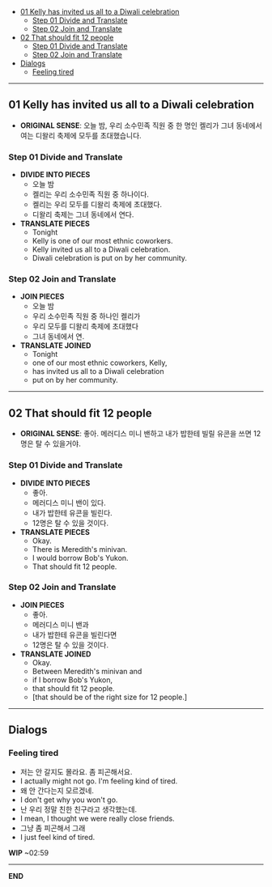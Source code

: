 <!-- TOC START min:1 max:4 link:true asterisk:true update:true -->
  * [01 Kelly has invited us all to a Diwali celebration](#01-kelly-has-invited-us-all-to-a-diwali-celebration)
    * [Step 01 Divide and Translate](#step-01-divide-and-translate)
    * [Step 02 Join and Translate](#step-02-join-and-translate)
  * [02 That should fit 12 people](#02-that-should-fit-12-people)
    * [Step 01 Divide and Translate](#step-01-divide-and-translate-1)
    * [Step 02 Join and Translate](#step-02-join-and-translate-1)
  * [Dialogs](#dialogs)
    * [Feeling tired](#feeling-tired)
<!-- TOC END -->

---

## 01 Kelly has invited us all to a Diwali celebration

* **ORIGINAL SENSE**: 오늘 밤, 우리 소수민족 직원 중 한 명인 켈리가 그녀 동네에서 여는 디왈리 축제에 모두를 초대했습니다.

### Step 01 Divide and Translate

* **DIVIDE INTO PIECES**
  * 오늘 밤
  * 켈리는 우리 소수민족 직원 중 하나이다.
  * 켈리는 우리 모두를 디왈리 축제에 초대했다.
  * 디왈리 축제는 그녀 동네에서 연다.
* **TRANSLATE PIECES**
  * Tonight
  * Kelly is one of our most ethnic coworkers.
  * Kelly invited us all to a Diwali celebration.
  * Diwali celebration is put on by her community.

### Step 02 Join and Translate

* **JOIN PIECES**
  * 오늘 밤
  * 우리 소수민족 직원 중 하나인 켈리가
  * 우리 모두를 디왈리 축제에 초대했다
  * 그녀 동네에서 연.
* **TRANSLATE JOINED**
  * Tonight
  * one of our most ethnic coworkers, Kelly,
  * has invited us all to a Diwali celebration
  * put on by her community.

---

## 02 That should fit 12 people

* **ORIGINAL SENSE**: 좋아. 메러디스 미니 밴하고 내가 밥한테 빌릴 유콘을 쓰면 12명은 탈 수 있을거야.

### Step 01 Divide and Translate

* **DIVIDE INTO PIECES**
  * 좋아.
  * 메러디스 미니 밴이 있다.
  * 내가 밥한테 유콘을 빌린다.
  * 12명은 탈 수 있을 것이다.
* **TRANSLATE PIECES**
  * Okay.
  * There is Meredith's minivan.
  * I would borrow Bob's Yukon.
  * That should fit 12 people.

### Step 02 Join and Translate

* **JOIN PIECES**
  * 좋아.
  * 메러디스 미니 밴과
  * 내가 밥한테 유콘을 빌린다면
  * 12명은 탈 수 있을 것이다.
* **TRANSLATE JOINED**
  * Okay.
  * Between Meredith's minivan and
  * if I borrow Bob's Yukon,
  * that should fit 12 people.
  * [that should be of the right size for 12 people.]

---

## Dialogs

### Feeling tired

* 저는 안 갈지도 몰라요. 좀 피곤해서요.
* I actually might not go. I'm feeling kind of tired.
* 왜 안 간다는지 모르겠네.
* I don't get why you won't go.
* 난 우리 정말 친한 친구라고 생각했는데.
* I mean, I thought we were really close friends.
* 그냥 좀 피곤해서 그래
* I just feel kind of tired.

**WIP** ~02:59

---

**END**
